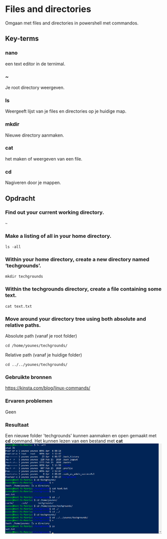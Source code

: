 # Files and directories  
Omgaan met files and directories in powershell met commandos.

## Key-terms

### nano
een text editor in de ternimal.

### ~  
Je root directory weergeven.  

### ls  
Weergeeft lijst van je files en directories op je huidige map. 

### mkdir  
Nieuwe directory aanmaken.  

### cat  
het maken of weergeven van een file.

### cd  
Nagiveren door je mappen.  

## Opdracht

### Find out your current working directory.  
```
~
```

### Make a listing of all   in your home directory.  
```
ls -all
```

### Within your home directory, create a new directory named ‘techgrounds’.  
```
mkdir techgrounds
```

### Within the techgrounds directory, create a file containing some text.  
```
cat text.txt
```

### Move around your directory tree using both absolute and relative paths.  
Absolute path (vanaf je root folder) 
```
cd /home/younes/techgrounds/  
```

Relative path (vanaf je huidige folder)
```
cd ../../younes/techgrounds/
```

### Gebruikte bronnen  
https://kinsta.com/blog/linux-commands/

### Ervaren problemen  
Geen

### Resultaat
Een nieuwe folder 'techgrounds' kunnen aanmaken en open gemaakt met **cd** command. Het kunnen lezen van een bestand met **cat**
![resultaat](/00_includes/LNX-02-resultaat.png "resultaat")

